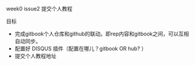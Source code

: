 week0 issue2 提交个人教程


目标
* 完成gitbook个人仓库和github的联动。即rep内容和gitbook之间，可以互相自动同步。
* 配置好 DISQUS 插件（配置在哪儿？gitbook OR hub? ）
* 提交个人教程地址


